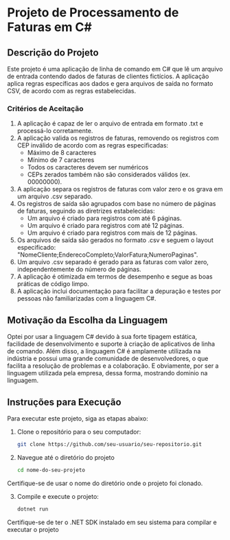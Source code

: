 # Projeto de Processamento de Faturas em C#

## Descrição do Projeto

Este projeto é uma aplicação de linha de comando em C# que lê um arquivo de entrada contendo dados de faturas de clientes fictícios. A aplicação aplica regras específicas aos dados e gera arquivos de saída no formato CSV, de acordo com as regras estabelecidas.

### Critérios de Aceitação

1. A aplicação é capaz de ler o arquivo de entrada em formato .txt e processá-lo corretamente.
2. A aplicação valida os registros de faturas, removendo os registros com CEP inválido de acordo com as regras especificadas:
   - Máximo de 8 caracteres
   - Mínimo de 7 caracteres
   - Todos os caracteres devem ser numéricos
   - CEPs zerados também não são considerados válidos (ex. 00000000).
3. A aplicação separa os registros de faturas com valor zero e os grava em um arquivo .csv separado.
4. Os registros de saída são agrupados com base no número de páginas de faturas, seguindo as diretrizes estabelecidas:
   - Um arquivo é criado para registros com até 6 páginas.
   - Um arquivo é criado para registros com até 12 páginas.
   - Um arquivo é criado para registros com mais de 12 páginas.
5. Os arquivos de saída são gerados no formato .csv e seguem o layout especificado: "NomeCliente;EnderecoCompleto;ValorFatura;NumeroPaginas".
6. Um arquivo .csv separado é gerado para as faturas com valor zero, independentemente do número de páginas.
7. A aplicação é otimizada em termos de desempenho e segue as boas práticas de código limpo.
8. A aplicação inclui documentação para facilitar a depuração e testes por pessoas não familiarizadas com a linguagem C#.

## Motivação da Escolha da Linguagem

Optei por usar a linguagem C# devido à sua forte tipagem estática, facilidade de desenvolvimento e suporte à criação de aplicativos de linha de comando. Além disso, a linguagem C# é amplamente utilizada na indústria e possui uma grande comunidade de desenvolvedores, o que facilita a resolução de problemas e a colaboração. E obviamente, por ser a linguagem utilizada pela empresa, dessa forma, mostrando dominio na linguagem.

## Instruções para Execução

Para executar este projeto, siga as etapas abaixo:

1. Clone o repositório para o seu computador:

   ```bash
   git clone https://github.com/seu-usuario/seu-repositorio.git

2. Navegue até o diretório do projeto
    ```bash
    cd nome-do-seu-projeto

Certifique-se de usar o nome do diretório onde o projeto foi clonado.

3. Compile e execute o projeto:
    ```bash
    dotnet run

Certifique-se de ter o .NET SDK instalado em seu sistema para compilar e executar o projeto
